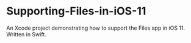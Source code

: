 # Supporting-Files-in-iOS-11
An Xcode project demonstrating how to support the Files app in iOS 11. Written in Swift.
